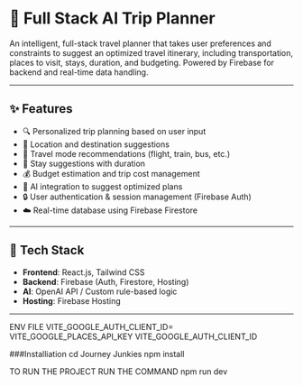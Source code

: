 # 🧭 Full Stack AI Trip Planner

An intelligent, full-stack travel planner that takes user preferences and constraints to suggest an optimized travel itinerary, including transportation, places to visit, stays, duration, and budgeting. Powered by Firebase for backend and real-time data handling.

---

## ✨ Features

- 🔍 Personalized trip planning based on user input
- 📍 Location and destination suggestions
- 🚆 Travel mode recommendations (flight, train, bus, etc.)
- 🏨 Stay suggestions with duration
- 💰 Budget estimation and trip cost management
- 🧠 AI integration to suggest optimized plans
- 🔒 User authentication & session management (Firebase Auth)
- ☁️ Real-time database using Firebase Firestore

---

## 🔧 Tech Stack

- **Frontend**: React.js, Tailwind CSS
- **Backend**: Firebase (Auth, Firestore, Hosting)
- **AI**: OpenAI API / Custom rule-based logic
- **Hosting**: Firebase Hosting

---

ENV FILE 
VITE_GOOGLE_AUTH_CLIENT_ID=
VITE_GOOGLE_PLACES_API_KEY
VITE_GOOGLE_AUTH_CLIENT_ID

###Installiation 
cd Journey Junkies 
npm install 

TO RUN THE PROJECT RUN THE COMMAND 
npm run dev

